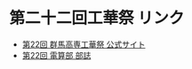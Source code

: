 # 第二十二回工華祭 リンク

- [第22回 群馬高専工華祭 公式サイト](https://22nd.kokasai.com/)
- [第22回 電算部 部誌](https://gitlab.com/nitgc-densan-club/2019-club-journal)
